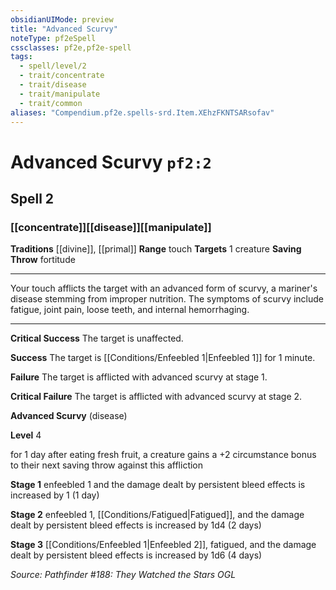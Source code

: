 ```yaml
---
obsidianUIMode: preview
title: "Advanced Scurvy"
noteType: pf2eSpell
cssclasses: pf2e,pf2e-spell
tags:
  - spell/level/2
  - trait/concentrate
  - trait/disease
  - trait/manipulate
  - trait/common
aliases: "Compendium.pf2e.spells-srd.Item.XEhzFKNTSARsofav" 
---
```

# Advanced Scurvy  `pf2:2`  
## Spell 2
### [[concentrate]][[disease]][[manipulate]]
**Traditions** [[divine]], [[primal]]
**Range** touch
**Targets** 1 creature
**Saving Throw**  fortitude
* * * 
Your touch afflicts the target with an advanced form of scurvy, a mariner's disease stemming from improper nutrition. The symptoms of scurvy include fatigue, joint pain, loose teeth, and internal hemorrhaging.

* * *

**Critical Success** The target is unaffected.

**Success** The target is [[Conditions/Enfeebled 1|Enfeebled 1]] for 1 minute.

**Failure** The target is afflicted with advanced scurvy at stage 1.

**Critical Failure** The target is afflicted with advanced scurvy at stage 2.

**Advanced Scurvy** (disease)

**Level** 4

for 1 day after eating fresh fruit, a creature gains a +2 circumstance bonus to their next saving throw against this affliction

**Stage 1** enfeebled 1 and the damage dealt by persistent bleed effects is increased by 1 (1 day)

**Stage 2** enfeebled 1, [[Conditions/Fatigued|Fatigued]], and the damage dealt by persistent bleed effects is increased by 1d4 (2 days)

**Stage 3** [[Conditions/Enfeebled 1|Enfeebled 2]], fatigued, and the damage dealt by persistent bleed effects is increased by 1d6 (4 days)

*Source: Pathfinder #188: They Watched the Stars*
*OGL*